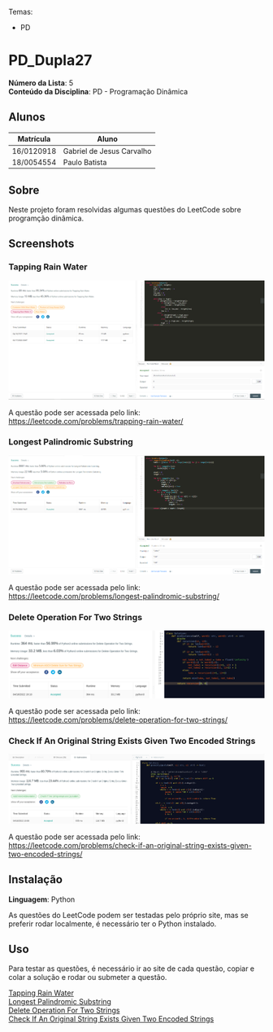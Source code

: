 Temas:
 - PD

# PD_Dupla27

**Número da Lista**: 5<br>
**Conteúdo da Disciplina**: PD - Programação Dinâmica<br>

## Alunos
|Matrícula | Aluno |
| -- | -- |
| 16/0120918  |  Gabriel de Jesus Carvalho |
| 18/0054554  |  Paulo Batista |

## Sobre 
Neste projeto foram resolvidas algumas questões do LeetCode sobre programção dinâmica.

## Screenshots
### Tapping Rain Water

![tapping-rain-water](doc/trapping-rain-water.png)

A questão pode ser acessada pelo link: https://leetcode.com/problems/trapping-rain-water/

### Longest Palindromic Substring

![tapping-rain-water](doc/longest-palindromic-substring.png)

A questão pode ser acessada pelo link: https://leetcode.com/problems/longest-palindromic-substring/

### Delete Operation For Two Strings

![delete-operation-for-two-strings](doc/delete-operation-for-two-strings.png)

A questão pode ser acessada pelo link: https://leetcode.com/problems/delete-operation-for-two-strings/

### Check If An Original String Exists Given Two Encoded Strings

![check-if-an-original-string-exists-given-two-encoded-strings](doc/check-if-an-original-string-exists-given-two-encoded-strings.png)

A questão pode ser acessada pelo link: https://leetcode.com/problems/check-if-an-original-string-exists-given-two-encoded-strings/

## Instalação 
**Linguagem**: Python<br>

As questões do LeetCode podem ser testadas pelo próprio site, mas se preferir rodar localmente, é necessário ter o Python instalado.

## Uso 
Para testar as questões, é necessário ir ao site de cada questão, copiar e colar a solução e rodar ou submeter a questão.

[Tapping Rain Water](https://leetcode.com/problems/trapping-rain-water/)  
[Longest Palindromic Substring](https://leetcode.com/problems/longest-palindromic-substring/)  
[Delete Operation For Two Strings](https://leetcode.com/problems/delete-operation-for-two-strings/)  
[Check If An Original String Exists Given Two Encoded Strings](https://leetcode.com/problems/check-if-an-original-string-exists-given-two-encoded-strings/)  

<!-- ## Outros 
Quaisquer outras informações sobre seu projeto podem ser descritas abaixo. -->




